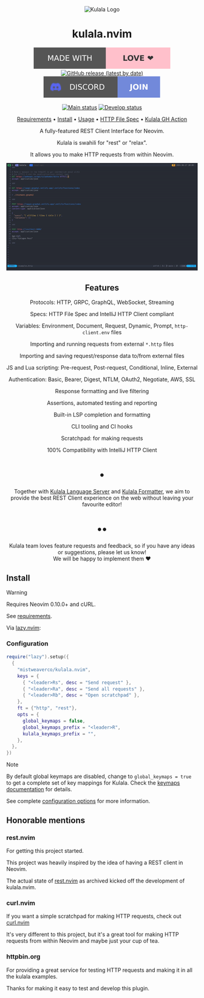 <div align="center">

![Kulala Logo](logo.svg)

# kulala.nvim

[![Made with love](assets/badge-made-with-love.svg)](https://github.com/mistweaverco/kulala.nvim/graphs/contributors)
[![GitHub release (latest by date)](https://img.shields.io/github/v/release/mistweaverco/kulala.nvim?style=for-the-badge)](https://github.com/mistweaverco/kulala.nvim/releases/latest)
[![Discord](assets/badge-discord.svg)](https://discord.gg/QyVQmfY4Rt)

[![Main status](https://img.shields.io/github/actions/workflow/status/mistweaverco/kulala.nvim/tests.yml?label=main&branch=main&style=for-the-badge)](https://github.com/mistweaverco/kulala.nvim/actions/workflows/tests.yml)
[![Develop status](https://img.shields.io/github/actions/workflow/status/mistweaverco/kulala.nvim/tests.yml?branch=develop&label=develop&style=for-the-badge)](https://github.com/mistweaverco/kulala.nvim/actions/workflows/tests.yml)

[Requirements](https://neovim.getkulala.net/docs/getting-started/requirements) • [Install](#install) • [Usage](https://neovim.getkulala.net/docs/usage) • [HTTP File Spec](https://neovim.getkulala.net/docs/usage/http-file-spec) • [Kulala GH Action](https://github.com/mistweaverco/kulala-github-action)

<p></p>

A fully-featured REST Client Interface for Neovim.

Kulala is swahili for "rest" or "relax".

It allows you to make HTTP requests from within Neovim.

<p></p>

![demo](./assets/demo.gif)

<p></p>

## Features
  
Protocols: HTTP, GRPC, GraphQL, WebSocket, Streaming

Specs: HTTP File Spec and IntelliJ HTTP Client compliant

Variables: Environment, Document, Request, Dynamic, Prompt, `http-client.env` files

Importing and running requests from external `*.http` files

Importing and saving request/response data to/from external files

JS and Lua scripting: Pre-request, Post-request, Conditional, Inline, External

Authentication: Basic, Bearer, Digest, NTLM, OAuth2, Negotiate, AWS, SSL

Response formatting and live filtering

Assertions, automated testing and reporting

Built-in LSP completion and formatting

CLI tooling and CI hooks

Scratchpad: for making requests

100% Compatibility with IntelliJ HTTP Client

# •

Together with [Kulala Language Server](https://github.com/mistweaverco/kulala-ls) and [Kulala Formatter](https://github.com/mistweaverco/kulala-fmt), we aim to provide the best REST Client experience on the web without leaving your favourite editor!

# ••

Kulala team loves feature requests and feedback, so if you have any ideas or suggestions, please let us know!  
We will be happy to implement them ❤️

</div>

## Install

> [!WARNING]
> Requires Neovim 0.10.0+ and cURL.
>
> See [requirements](https://neovim.getkulala.net/docs/getting-started/requirements).

Via [lazy.nvim](https://github.com/folke/lazy.nvim):

### Configuration

```lua
require("lazy").setup({
  {
    "mistweaverco/kulala.nvim",
    keys = {
      { "<leader>Rs", desc = "Send request" },
      { "<leader>Ra", desc = "Send all requests" },
      { "<leader>Rb", desc = "Open scratchpad" },
    },
    ft = {"http", "rest"},
    opts = {
      global_keymaps = false,
      global_keymaps_prefix = "<leader>R",
      kulala_keymaps_prefix = "",
    },
  },
})
```

> [!NOTE]
> By default global keymaps are disabled, change to `global_keymaps = true` to get a complete set of key mappings for Kulala. Check the [keymaps documentation](https://neovim.getkulala.net/docs/getting-started/keymaps) for details.

See complete [configuration options](https://neovim.getkulala.net/docs/getting-started/configuration-options) for more information.

## Honorable mentions

### rest.nvim

For getting this project started.

This project was heavily inspired by the idea of having a REST client in Neovim.

The actual state of [rest.nvim](https://github.com/rest-nvim/rest.nvim)
as archived kicked off the development of kulala.nvim.

### curl.nvim

If you want a simple scratchpad for making HTTP requests,
check out [curl.nvim](https://github.com/oysandvik94/curl.nvim)

It's very different to this project, but it's a great tool for making
HTTP requests from within Neovim and maybe just your cup of tea.

### httpbin.org

For providing a great service for testing HTTP requests and
making it in all the kulala examples.

Thanks for making it easy to test and develop this plugin.

[restnvim-unarchived-post]: https://github.com/rest-nvim/rest.nvim/issues/398#issue-2442747909

